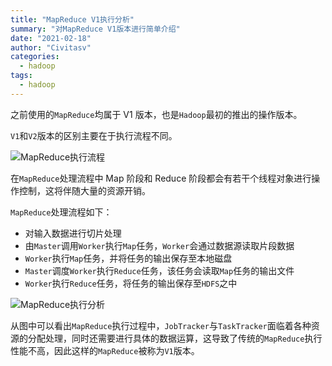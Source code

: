```yaml
---
title: "MapReduce V1执行分析"
summary: "对MapReduce V1版本进行简单介绍"
date: "2021-02-18"
author: "Civitasv"
categories:
  - hadoop
tags:
  - hadoop
---
```


之前使用的`MapReduce`均属于 V1 版本，也是`Hadoop`最初的推出的操作版本。

`V1`和`V2`版本的区别主要在于执行流程不同。

![MapReduce执行流程](/img/in-post/hadoop/MapReduce执行流程.png)

在`MapReduce`处理流程中 Map 阶段和 Reduce 阶段都会有若干个线程对象进行操作控制，这将伴随大量的资源开销。

`MapReduce`处理流程如下：

- 对输入数据进行切片处理
- 由`Master`调用`Worker`执行`Map`任务，`Worker`会通过数据源读取片段数据
- `Worker`执行`Map`任务，并将任务的输出保存至本地磁盘
- `Master`调度`Worker`执行`Reduce`任务，该任务会读取`Map`任务的输出文件
- `Worker`执行`Reduce`任务，将任务的输出保存至`HDFS`之中

![MapReduce执行分析](/img/in-post/hadoop/MapReduce执行分析.png)

从图中可以看出`MapReduce`执行过程中，`JobTracker`与`TaskTracker`面临着各种资源的分配处理，同时还需要进行具体的数据运算，这导致了传统的`MapReduce`执行性能不高，因此这样的`MapReduce`被称为`V1`版本。

